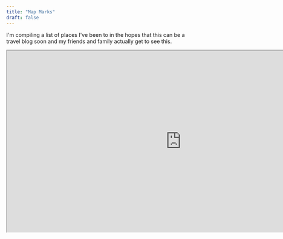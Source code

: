 ```yaml
---
title: "Map Marks"
draft: false
---
```


I'm compiling a list of places I've been to in the hopes that this can be a travel blog soon and my friends and family actually get to see this. 


<iframe src="https://www.google.com/maps/d/u/0/embed?mid=17Mi4FMX8g1jcaXxKMiN2_y66bDGhylI&ehbc=2E312F" width="920" height="480"></iframe>
